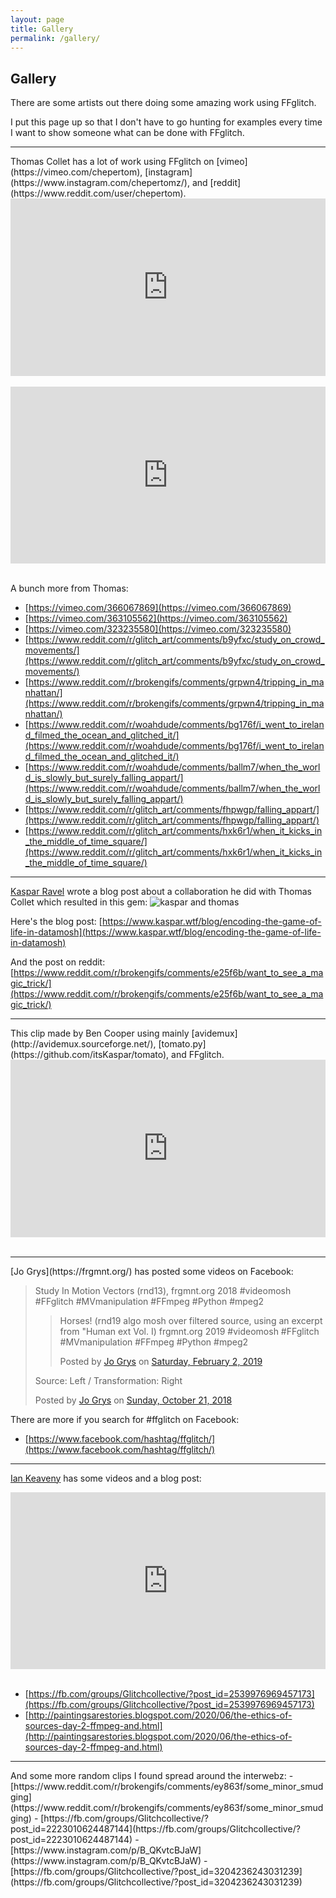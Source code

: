 ```yaml
---
layout: page
title: Gallery
permalink: /gallery/
---
```


<div id="fb-root"></div>
<script async defer crossorigin="anonymous" src="https://connect.facebook.net/en_US/sdk.js#xfbml=1&version=v8.0" nonce="J6W3mUL6"></script>
<style>.embed-container { position: relative; padding-bottom: 56.25%; height: 0; overflow: hidden; max-width: 100%; } .embed-container iframe, .embed-container object, .embed-container embed { position: absolute; top: 0; left: 0; width: 100%; height: 100%; }</style>

## Gallery

There are some artists out there doing some amazing work using FFglitch.

I put this page up so that I don't have to go hunting for examples every time I want to show someone what can be done with FFglitch.

<hr/>
Thomas Collet has a lot of work using FFglitch on [vimeo](https://vimeo.com/chepertom), [instagram](https://www.instagram.com/chepertomz/), and [reddit](https://www.reddit.com/user/chepertom).

<div class='embed-container'><iframe src="http://player.vimeo.com/video/391458897" frameborder="0" webkitAllowFullScreen mozallowfullscreen allowFullScreen></iframe></div><br>
<div class='embed-container'><iframe src="http://player.vimeo.com/video/326369094" frameborder="0" webkitAllowFullScreen mozallowfullscreen allowFullScreen></iframe></div><br>

A bunch more from Thomas:
- [https://vimeo.com/366067869](https://vimeo.com/366067869)
- [https://vimeo.com/363105562](https://vimeo.com/363105562)
- [https://vimeo.com/323235580](https://vimeo.com/323235580)
- [https://www.reddit.com/r/glitch_art/comments/b9yfxc/study_on_crowd_movements/](https://www.reddit.com/r/glitch_art/comments/b9yfxc/study_on_crowd_movements/)
- [https://www.reddit.com/r/brokengifs/comments/grpwn4/tripping_in_manhattan/](https://www.reddit.com/r/brokengifs/comments/grpwn4/tripping_in_manhattan/)
- [https://www.reddit.com/r/woahdude/comments/bg176f/i_went_to_ireland_filmed_the_ocean_and_glitched_it/](https://www.reddit.com/r/woahdude/comments/bg176f/i_went_to_ireland_filmed_the_ocean_and_glitched_it/)
- [https://www.reddit.com/r/woahdude/comments/ballm7/when_the_world_is_slowly_but_surely_falling_appart/](https://www.reddit.com/r/woahdude/comments/ballm7/when_the_world_is_slowly_but_surely_falling_appart/)
- [https://www.reddit.com/r/glitch_art/comments/fhpwgp/falling_appart/](https://www.reddit.com/r/glitch_art/comments/fhpwgp/falling_appart/)
- [https://www.reddit.com/r/glitch_art/comments/hxk6r1/when_it_kicks_in_the_middle_of_time_square/](https://www.reddit.com/r/glitch_art/comments/hxk6r1/when_it_kicks_in_the_middle_of_time_square/)

<hr/>

[Kaspar Ravel](https://www.kaspar.wtf/) wrote a blog post
about a collaboration he did with Thomas Collet which resulted in this gem:
![kaspar and thomas](/assets/images/example6.gif)

Here's the blog post: [https://www.kaspar.wtf/blog/encoding-the-game-of-life-in-datamosh](https://www.kaspar.wtf/blog/encoding-the-game-of-life-in-datamosh)

And the post on reddit: [https://www.reddit.com/r/brokengifs/comments/e25f6b/want_to_see_a_magic_trick/](https://www.reddit.com/r/brokengifs/comments/e25f6b/want_to_see_a_magic_trick/)

<hr/>
This clip made by Ben Cooper using mainly [avidemux](http://avidemux.sourceforge.net/), [tomato.py](https://github.com/itsKaspar/tomato), and FFglitch.

<div class='embed-container'><iframe src="https://www.youtube.com/embed/4DCknwLDD8U?feature=oembed&enablejsapi=1" frameborder="0" allow="accelerometer; autoplay; encrypted-media; gyroscope; picture-in-picture" allowfullscreen></iframe></div><br>

<hr/>
[Jo Grys](https://frgmnt.org/) has posted some videos on Facebook:

<div class="fb-post" data-href="https://www.facebook.com/frgmnt/posts/10212044883897132" data-show-text="true" data-width="auto"><blockquote cite="https://www.facebook.com/frgmnt/posts/10212044883897132" class="fb-xfbml-parse-ignore"><p>Study In Motion Vectors (rnd13), frgmnt.org 2018
#videomosh #FFglitch #MVmanipulation #FFmpeg #Python #mpeg2

<div class="fb-post" data-href="https://www.facebook.com/frgmnt/posts/10212649875701549" data-show-text="true" data-width="auto"><blockquote cite="https://www.facebook.com/frgmnt/posts/10212649875701549" class="fb-xfbml-parse-ignore"><p>Horses!
(rnd19 algo mosh over filtered source, using an excerpt from &quot;Human ext Vol. I)
frgmnt.org 2019
#videomosh #FFglitch #MVmanipulation #FFmpeg #Python #mpeg2</p>Posted by <a href="https://www.facebook.com/frgmnt">Jo Grys</a> on&nbsp;<a href="https://www.facebook.com/frgmnt/posts/10212649875701549">Saturday, February 2, 2019</a></blockquote></div>

Source: Left  /  Transformation: Right</p>Posted by <a href="https://www.facebook.com/frgmnt">Jo Grys</a> on&nbsp;<a href="https://www.facebook.com/frgmnt/posts/10212044883897132">Sunday, October 21, 2018</a></blockquote></div>

There are more if you search for #ffglitch on Facebook:
- [https://www.facebook.com/hashtag/ffglitch/](https://www.facebook.com/hashtag/ffglitch/)

<hr/>

[Ian Keaveny](http://paintingsarestories.blogspot.com/) has some videos and a blog post:

<div class='embed-container'><iframe src="https://www.youtube.com/embed/NTLlcH7CqfA?feature=oembed&enablejsapi=1" frameborder="0" allow="accelerometer; autoplay; encrypted-media; gyroscope; picture-in-picture" allowfullscreen></iframe></div><br>

- [https://fb.com/groups/Glitchcollective/?post_id=2539976969457173](https://fb.com/groups/Glitchcollective/?post_id=2539976969457173)
- [http://paintingsarestories.blogspot.com/2020/06/the-ethics-of-sources-day-2-ffmpeg-and.html](http://paintingsarestories.blogspot.com/2020/06/the-ethics-of-sources-day-2-ffmpeg-and.html)

<hr/>
And some more random clips I found spread around the interwebz:
- [https://www.reddit.com/r/brokengifs/comments/ey863f/some_minor_smudging](https://www.reddit.com/r/brokengifs/comments/ey863f/some_minor_smudging)
- [https://fb.com/groups/Glitchcollective/?post_id=2223010624487144](https://fb.com/groups/Glitchcollective/?post_id=2223010624487144)
- [https://www.instagram.com/p/B_QKvtcBJaW](https://www.instagram.com/p/B_QKvtcBJaW)
- [https://fb.com/groups/Glitchcollective/?post_id=3204236243031239](https://fb.com/groups/Glitchcollective/?post_id=3204236243031239)
